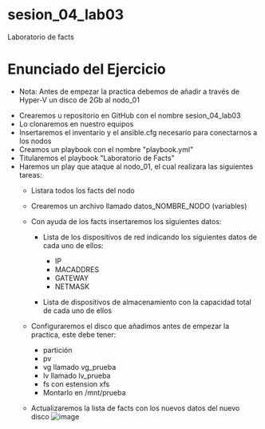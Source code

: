 # sesion_04_lab03
Laboratorio de facts

# Enunciado del Ejercicio

* Nota: Antes de empezar la practica debemos de añadir a través de Hyper-V un disco de 2Gb al nodo_01

- Crearemos u repositorio en GitHub con el nombre sesion_04_lab03
- Lo clonaremos en nuestro equipos
- Insertaremos el inventario y el ansible.cfg necesario para conectarnos a los nodos
- Creamos un playbook con el nombre "playbook.yml"
- Titularemos el playbook "Laboratorio de Facts"
- Haremos un play que ataque al nodo_01, el cual realizara las siguientes tareas:
	- Listara todos los facts del nodo
	- Crearemos un archivo llamado datos_NOMBRE_NODO (variables)
	- Con ayuda de los facts insertaremos los siguientes datos:
		- Lista de los dispositivos de red indicando los siguientes datos de cada uno de ellos:
			- IP
			- MACADDRES
			- GATEWAY
			- NETMASK
		
		- Lista de dispositivos de almacenamiento con la capacidad total de cada uno de ellos
	- Configuraremos el disco que añadimos antes de empezar la practica, este debe tener:
		- partición
		- pv
		- vg llamado vg_prueba
		- lv llamado lv_prueba
		- fs con estension xfs
		- Montarlo en /mnt/prueba
	
	- Actualizaremos la lista de facts con los nuevos datos del nuevo disco
![image](https://user-images.githubusercontent.com/73586925/110911749-5e05fc80-8313-11eb-89fe-7226bd246b25.png)

